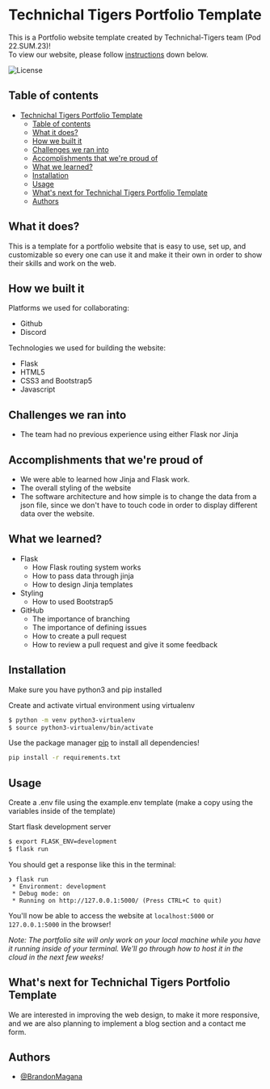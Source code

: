 
# Technichal Tigers Portfolio Template

This is a Portfolio website template created by Technichal-Tigers team (Pod 22.SUM.23)!<br />
To view our website, please follow [instructions](#installation) down below.

![License](https://img.shields.io/github/license/calvh/mlh-portfolio)

## Table of contents

- [Technichal Tigers Portfolio Template](#technichal-tigers-portfolio-template)
  - [Table of contents](#table-of-contents)
  - [What it does?](#what-it-does)
  - [How we built it](#how-we-built-it)
  - [Challenges we ran into](#challenges-we-ran-into)
  - [Accomplishments that we're proud of](#accomplishments-that-were-proud-of)
  - [What we learned?](#what-we-learned)
  - [Installation](#installation)
  - [Usage](#usage)
  - [What's next for Technichal Tigers Portfolio Template](#whats-next-for-technichal-tigers-portfolio-template)
  - [Authors](#authors)
## What it does?
This is a template for a portfolio website that is easy to use, set up, 
and customizable so every one can use it and make it their own in order 
to show their skills and work on the web.

## How we built it
Platforms we used for collaborating:
 - Github 
 - Discord

Technologies we used for building the website:
 - Flask
 - HTML5
 - CSS3 and Bootstrap5
 - Javascript 

## Challenges we ran into
 - The team had no previous experience using either Flask nor Jinja

## Accomplishments that we're proud of
 - We were able to learned how Jinja and Flask work.
 - The overall styling of the website
 - The software architecture and how simple is to change the data from a json file, since we don't have to touch code in order to display different data over the website.

##  What we learned?
 - Flask
    - How Flask routing  system works 
    - How to pass data through jinja
    - How to design Jinja templates
 - Styling
    - How to used Bootstrap5
 - GitHub
    - The importance of branching
    - The importance of defining issues 
    - How to create a pull request
    - How to review a pull request and give it some feedback
## Installation

Make sure you have python3 and pip installed

Create and activate virtual environment using virtualenv
```bash
$ python -m venv python3-virtualenv
$ source python3-virtualenv/bin/activate
```

Use the package manager [pip](https://pip.pypa.io/en/stable/) to install all dependencies!

```bash
pip install -r requirements.txt
```

## Usage

Create a .env file using the example.env template (make a copy using the variables inside of the template)

Start flask development server
```bash
$ export FLASK_ENV=development
$ flask run
```

You should get a response like this in the terminal:
```
❯ flask run
 * Environment: development
 * Debug mode: on
 * Running on http://127.0.0.1:5000/ (Press CTRL+C to quit)
```

You'll now be able to access the website at `localhost:5000` or `127.0.0.1:5000` in the browser! 

*Note: The portfolio site will only work on your local machine while you have it running inside of your terminal. We'll go through how to host it in the cloud in the next few weeks!* 
    
## What's next for Technichal Tigers Portfolio Template

We are interested in improving the web design, to make it more responsive, and we are also planning to implement a blog section and a contact me form.
## Authors

- [@BrandonMagana](https://github.com/BrandonMagana)
